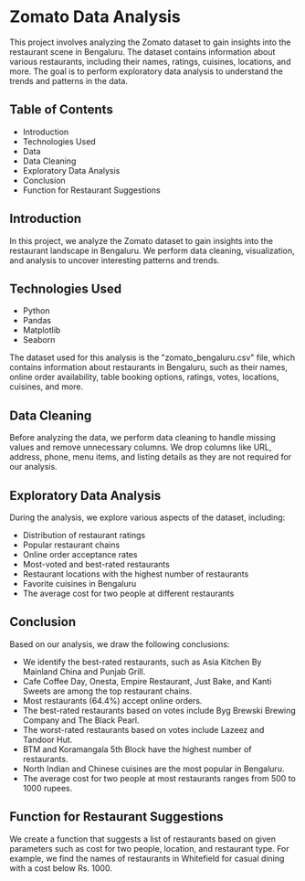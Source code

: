 # Zomato Data Analysis

This project involves analyzing the Zomato dataset to gain insights into the restaurant scene in Bengaluru. The dataset contains information about various restaurants, including their names, ratings, cuisines, locations, and more. The goal is to perform exploratory data analysis to understand the trends and patterns in the data.

## Table of Contents
- Introduction
- Technologies Used
- Data
- Data Cleaning
- Exploratory Data Analysis
- Conclusion
- Function for Restaurant Suggestions
  
## Introduction
In this project, we analyze the Zomato dataset to gain insights into the restaurant landscape in Bengaluru. We perform data cleaning, visualization, and analysis to uncover interesting patterns and trends.

## Technologies Used
- Python
- Pandas
- Matplotlib
- Seaborn

The dataset used for this analysis is the "zomato_bengaluru.csv" file, which contains information about restaurants in Bengaluru, such as their names, online order availability, table booking options, ratings, votes, locations, cuisines, and more.

## Data Cleaning
Before analyzing the data, we perform data cleaning to handle missing values and remove unnecessary columns. We drop columns like URL, address, phone, menu items, and listing details as they are not required for our analysis.

## Exploratory Data Analysis
During the analysis, we explore various aspects of the dataset, including:

- Distribution of restaurant ratings
- Popular restaurant chains
- Online order acceptance rates
- Most-voted and best-rated restaurants
- Restaurant locations with the highest number of restaurants
- Favorite cuisines in Bengaluru
- The average cost for two people at different restaurants
## Conclusion
Based on our analysis, we draw the following conclusions:

- We identify the best-rated restaurants, such as Asia Kitchen By Mainland China and Punjab Grill.
- Cafe Coffee Day, Onesta, Empire Restaurant, Just Bake, and Kanti Sweets are among the top restaurant chains.
- Most restaurants (64.4%) accept online orders.
- The best-rated restaurants based on votes include Byg Brewski Brewing Company and The Black Pearl.
- The worst-rated restaurants based on votes include Lazeez and Tandoor Hut.
- BTM and Koramangala 5th Block have the highest number of restaurants.
- North Indian and Chinese cuisines are the most popular in Bengaluru.
- The average cost for two people at most restaurants ranges from 500 to 1000 rupees.

## Function for Restaurant Suggestions
We create a function that suggests a list of restaurants based on given parameters such as cost for two people, location, and restaurant type. For example, we find the names of restaurants in Whitefield for casual dining with a cost below Rs. 1000.
